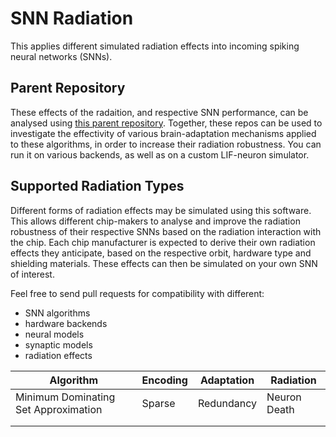 # SNN Radiation

This applies different simulated radiation effects into incoming spiking neural
networks (SNNs).

## Parent Repository

These effects of the radaition, and respective SNN performance, can be analysed
using [this parent repository](https://github.com/a-t-0/snncompare).
Together, these repos can be used to investigate the effectivity of various
brain-adaptation mechanisms applied to these algorithms, in order to increase
their radiation robustness. You can run it on various backends, as well as on
a custom LIF-neuron simulator.

## Supported Radiation Types

Different forms of radiation effects may be simulated using this software. This
allows different chip-makers to analyse and improve the radiation robustness of
their respective SNNs based on the radiation interaction with the chip. Each
chip manufacturer is expected to derive their own radiation effects they
anticipate, based on the respective orbit, hardware type and shielding
materials. These effects can then be simulated on your own SNN of interest.

Feel free to send pull requests for compatibility with different:

- SNN algorithms
- hardware backends
- neural models
- synaptic models
- radiation effects

| Algorithm                            | Encoding | Adaptation | Radiation    |
| ------------------------------------ | -------- | ---------- | ------------ |
| Minimum Dominating Set Approximation | Sparse   | Redundancy | Neuron Death |
|                                      |          |            |              |
|                                      |          |            |              |
